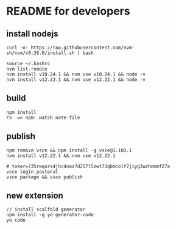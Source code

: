 # README for developers

## install nodejs

    curl -o- https://raw.githubusercontent.com/nvm-sh/nvm/v0.38.0/install.sh | bash
    
    source ~/.bashrc
    nvm list-remote
    nvm install v10.24.1 && nvm use v10.24.1 && node -v
    nvm install v12.22.1 && nvm use v12.22.1 && node -v

## build

    npm install
    F5  => npm: watch note-file


## publish

    npm remove vsce && npm install -g vsce@1.103.1
    nvm install v12.22.1 && nvm use v12.22.1

    # toker=735rwqurs4jhc4naz7d257l5zwt73qbmcolf7jiyg3wzhnmmf27a
    vsce login pastoral
    vsce package && vsce publish

## new extension

    // install scalfold generator
    npm install -g yo generator-code
    yo code